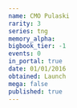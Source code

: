 ```yaml
---
name: CMO Pulaski
rarity: 3
series: tng
memory_alpha:
bigbook_tier: -1
events: 0
in_portal: true
date: 01/01/2016
obtained: Launch
mega: false
published: true
---
```



